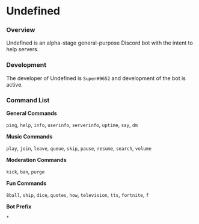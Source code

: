 # Undefined
### Overview
Undefined is an alpha-stage general-purpose Discord bot with the intent to help servers.

### Development
The developer of Undefined is `Super#9652` and development of the bot is active.

### Command List
**General Commands**

`ping`, `help`, `info`, `userinfo`, `serverinfo`, `uptime`, `say`, `dm`

**Music Commands**

`play`, `join`, `leave`, `queue`, `skip`, `pause`, `resume`, `search`, `volume`

**Moderation Commands**

`kick`, `ban`, `purge`

**Fun Commands**

`8ball`, `ship`, `dice`, `quotes`, `how`, `television`, `tts`, `fortnite`, `f`

**Bot Prefix**

`*`
